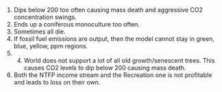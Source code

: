 1. Dips below 200 too often causing mass death and aggressive CO2 concentration swings.
2. Ends up a coniferous monoculture too often.
3. Sometimes all die.
4. If fossil fuel emissions are output, then the model cannot stay in green, blue, yellow, ppm regions.
5. 4. World does not support a lot of all old growth/senescent trees. This causes CO2 levels to dip below 200 causing mass death.
6. Both the NTFP income stream and the Recreation one is not profitable and leads to loss on their own.